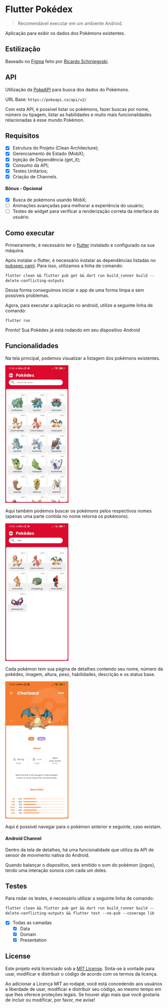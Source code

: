 # Flutter Pokédex

> Recomendável executar em um ambiente Android.

Aplicação para exibir os dados dos Pokémons existentes.

## Estilização

Baseado no [Figma](https://www.figma.com/community/file/979132880663340794) feito por [Ricardo Schiniegoski](https://www.figma.com/@ricardohs).

## API

Utilização da [PokeAPI](https://pokeapi.co/) para busca dos dados do Pokémons.

URL Base: `https://pokeapi.co/api/v2/`

Com esta API, é possível listar os pokémons, fazer buscas por nome, número ou tipagem, listar as habilidades e muito mais funcionalidades relacionadas
à esse mundo Pokémon.

## Requisitos

- [x] Estrutura do Projeto (Clean Architecture);
- [x] Gerenciamento de Estado (MobX);
- [x] Injeção de Dependência (get_it);
- [x] Consumo da API;
- [x] Testes Unitários;
- [x] Criação de Channels.

#### Bônus - Opcional

- [x] Busca de pokémons usando MobX;
- [ ] Animações avançadas para melhorar a experiência do usuário;
- [ ] Testes de widget para verificar a renderização correta da interface do usuário.

## Como executar

Primeiramente, é necessário ter o [flutter](https://docs.flutter.dev/get-started/install) instalado e configurado na sua máquina.

Após instalar o flutter, é necessário instalar as dependências listadas no [pubspec.yaml](pubspec.yaml). Para isso, utilizamos a linha de comando:

```shell
flutter clean && flutter pub get && dart run build_runner build --delete-conflicting-outputs
```

Dessa forma conseguimos iniciar o app de uma forma limpa e sem possíveis problemas.

Agora, para executar a aplicação no android, utilize a seguinte linha de comando:

```shell
flutter run
```

Pronto! Sua Pokédex já está rodando em seu dispositivo Android

## Funcionalidades

Na tela principal, podemos visualizar a listagem dos pokémons existentes.

<p>
  <img src="docs/pokemon_list.jpg" width=200>
</p>

Aqui também podemos buscar os pokémons pelos respectivos nomes (apenas uma parte contida no nome retorna os pokémons).

<p>
  <img src="docs/pokemon_filtered_list.jpg" width=200>
</p>

Cada pokémon tem sua página de detalhes contendo seu nome, número da pokédex, imagem, altura, peso, habilidades, descrição e os status base.

<p>
  <img src="docs/pokemon_details.jpg" width=200>
</p>

Aqui é possível navegar para o pokémon anterior e seguinte, caso existam.

#### Android Channel

Dentro da tela de detalhes, há uma funcionalidade que utiliza da API de sensor de movimento nativa do Android.

Quando balançar o dispositivo, será emitido o som do pokémon (jogos), tendo uma interação sonora com cada um deles.

## Testes

Para rodar os testes, é necessário utilizar a seguinte linha de comando:

```shell
flutter clean && flutter pub get && dart run build_runner build --delete-conflicting-outputs && flutter test --no-pub --coverage lib
```

- [x] Todas as camadas
  - [x] Data
  - [x] Domain
  - [x] Presentation

## License

Este projeto está licenciado sob a [MIT License](https://opensource.org/license/mit/). Sinta-se à vontade para usar, modificar e distribuir o código de acordo com os termos da licença.

Ao adicionar a Licença MIT ao rodapé, você está concedendo aos usuários a liberdade de usar, modificar e distribuir seu código, ao mesmo tempo em que lhes oferece proteções legais. Se houver algo mais que você gostaria de incluir ou modificar, por favor, me avise!
